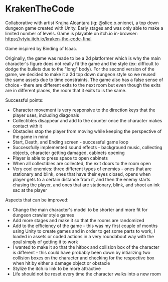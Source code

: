 # KrakenTheCode
Collaborative with artist Krajna Alcantara (ig: @slice.o.onione), a top down dungeon game created with Unity.  Early stages and was only able to make a limited number of levels.
Game is playable on itch.io in-browser: https://vtyiu.itch.io/kraken-the-code-final

Game inspired by Binding of Isaac.

Originally, the game was made to be a 2d platformer which is why the main character's figure does not really fit the game and the style (ex: difficult to dodge the bullets due to the "long" body).  For the second version of the game, we decided to make it a 2d top down dungeon style so we reused the same assets due to time constraints.
The game also has a false sense of choice - there are different exits to the next room but even though the exits are in different places, the room that it exits to is the same.

Successful points:
- Character movement is very responsive to the direction keys that the player uses, including diagonals
- Collectibles disappear and add to the counter once the character makes contact with it
- Obstacles stop the player from moving while keeping the perspective of the game in mind
- Start, Death, and Ending screen - successful game loop
- Successfully implemented sound effects - background music, collecting objects, character getting damaged, cabinets opening
- Player is able to press space to open cabinets
- When all collectibles are collected, the exit doors to the room open
- Very cool enemies: three different types of enemies - ones that are stationary and blink, ones that have their eyes closed, opens when player gets to a certain distance from it, and then the enemy starts chasing the player, and ones that are stationary, blink, and shoot an ink sac at the player

Aspects that can be improved:
- Change the main character's model to be shorter and more fit for dungeon crawler style games
- Add more stages and make it so that the rooms are randomized
- Add to the efficiency of the game - this was my first couple of months using Unity to create games and in order to get some parts to work, I loaded in assets or coded actions in a very roundabout way with the goal simply of getting it to work
- I wanted to make it so that the hitbox and collision box of the character is different - this could have probably been down by intializing two collision boxes on the character and checking for the respective box when hit by either a damage object or obstacle
- Stylize the itch.io link to be more attractive
- Life should not be reset every time the character walks into a new room
